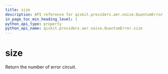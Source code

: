 ```yaml
---
title: size
description: API reference for qiskit.providers.aer.noise.QuantumError.size
in_page_toc_min_heading_level: 1
python_api_type: property
python_api_name: qiskit.providers.aer.noise.QuantumError.size
---
```


# size

Return the number of error circuit.

